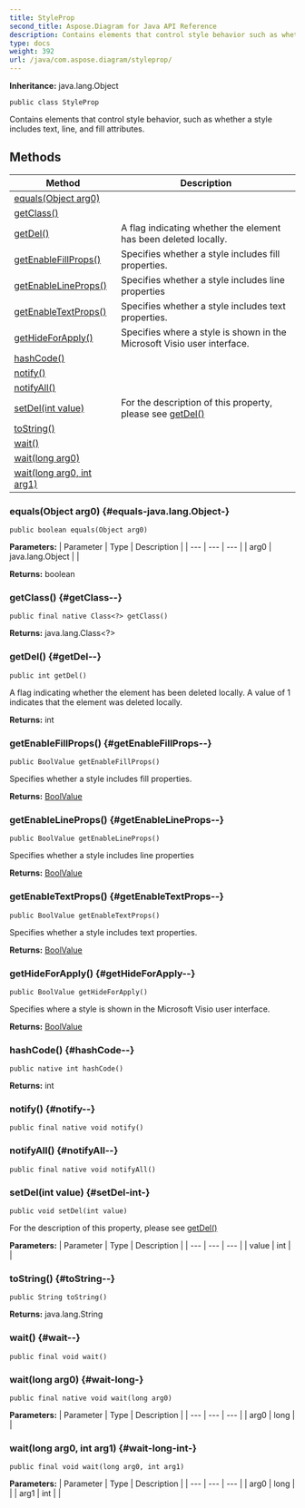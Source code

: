 ```yaml
---
title: StyleProp
second_title: Aspose.Diagram for Java API Reference
description: Contains elements that control style behavior such as whether a style includes text line and fill attributes.
type: docs
weight: 392
url: /java/com.aspose.diagram/styleprop/
---
```


**Inheritance:**
java.lang.Object
```
public class StyleProp
```

Contains elements that control style behavior, such as whether a style includes text, line, and fill attributes.
## Methods

| Method | Description |
| --- | --- |
| [equals(Object arg0)](#equals-java.lang.Object-) |  |
| [getClass()](#getClass--) |  |
| [getDel()](#getDel--) | A flag indicating whether the element has been deleted locally. |
| [getEnableFillProps()](#getEnableFillProps--) | Specifies whether a style includes fill properties. |
| [getEnableLineProps()](#getEnableLineProps--) | Specifies whether a style includes line properties |
| [getEnableTextProps()](#getEnableTextProps--) | Specifies whether a style includes text properties. |
| [getHideForApply()](#getHideForApply--) | Specifies where a style is shown in the Microsoft Visio user interface. |
| [hashCode()](#hashCode--) |  |
| [notify()](#notify--) |  |
| [notifyAll()](#notifyAll--) |  |
| [setDel(int value)](#setDel-int-) | For the description of this property, please see [getDel()](../../com.aspose.diagram/styleprop\#getDel--) |
| [toString()](#toString--) |  |
| [wait()](#wait--) |  |
| [wait(long arg0)](#wait-long-) |  |
| [wait(long arg0, int arg1)](#wait-long-int-) |  |
### equals(Object arg0) {#equals-java.lang.Object-}
```
public boolean equals(Object arg0)
```




**Parameters:**
| Parameter | Type | Description |
| --- | --- | --- |
| arg0 | java.lang.Object |  |

**Returns:**
boolean
### getClass() {#getClass--}
```
public final native Class<?> getClass()
```




**Returns:**
java.lang.Class<?>
### getDel() {#getDel--}
```
public int getDel()
```


A flag indicating whether the element has been deleted locally. A value of 1 indicates that the element was deleted locally.

**Returns:**
int
### getEnableFillProps() {#getEnableFillProps--}
```
public BoolValue getEnableFillProps()
```


Specifies whether a style includes fill properties.

**Returns:**
[BoolValue](../../com.aspose.diagram/boolvalue)
### getEnableLineProps() {#getEnableLineProps--}
```
public BoolValue getEnableLineProps()
```


Specifies whether a style includes line properties

**Returns:**
[BoolValue](../../com.aspose.diagram/boolvalue)
### getEnableTextProps() {#getEnableTextProps--}
```
public BoolValue getEnableTextProps()
```


Specifies whether a style includes text properties.

**Returns:**
[BoolValue](../../com.aspose.diagram/boolvalue)
### getHideForApply() {#getHideForApply--}
```
public BoolValue getHideForApply()
```


Specifies where a style is shown in the Microsoft Visio user interface.

**Returns:**
[BoolValue](../../com.aspose.diagram/boolvalue)
### hashCode() {#hashCode--}
```
public native int hashCode()
```




**Returns:**
int
### notify() {#notify--}
```
public final native void notify()
```




### notifyAll() {#notifyAll--}
```
public final native void notifyAll()
```




### setDel(int value) {#setDel-int-}
```
public void setDel(int value)
```


For the description of this property, please see [getDel()](../../com.aspose.diagram/styleprop\#getDel--)

**Parameters:**
| Parameter | Type | Description |
| --- | --- | --- |
| value | int |  |

### toString() {#toString--}
```
public String toString()
```




**Returns:**
java.lang.String
### wait() {#wait--}
```
public final void wait()
```




### wait(long arg0) {#wait-long-}
```
public final native void wait(long arg0)
```




**Parameters:**
| Parameter | Type | Description |
| --- | --- | --- |
| arg0 | long |  |

### wait(long arg0, int arg1) {#wait-long-int-}
```
public final void wait(long arg0, int arg1)
```




**Parameters:**
| Parameter | Type | Description |
| --- | --- | --- |
| arg0 | long |  |
| arg1 | int |  |

